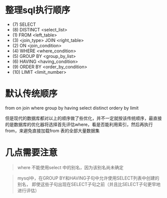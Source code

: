 # 整理sql执行顺序
* (7)     SELECT 
* (8)     DISTINCT <select_list>
* (1)     FROM <left_table>
* (3)     <join_type> JOIN <right_table>
* (2)     ON <join_condition>
* (4)     WHERE <where_condition>
* (5)     GROUP BY <group_by_list>
* (6)     HAVING <having_condition>
* (9)     ORDER BY <order_by_condition>
* (10)    LIMIT <limit_number>


# 默认传统顺序
from on join where group by having
select distinct ordery by limit

但是现代的数据库都对以上的顺序做了些优化，并不一定就按该传统顺序，最直接的是数据库的优化器将选择首先评估where，看是否能利用索引，然后再执行from，来避免直接加载from 表的全部大量数据集

# 几点需要注意

> where 不能使用select 中的别名，因为该别名尚未确定

> mysql中，在GROUP BY和HAVING子句中允许使用SELECT列表中创建的别名，
即使这些子句出现在SELECT子句之前（并且比SELECT子句更早地进行评估）
